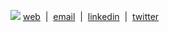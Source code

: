 ![](https://i.hizliresim.com/kdmjjmi.png)
[web](https://erencelik.xyz)&nbsp;&nbsp;|&nbsp;&nbsp;[email](mailto:0x65726e@gmail.com)&nbsp;&nbsp;|&nbsp;&nbsp;[linkedin](https://linkedin.com/in/ernclk)&nbsp;&nbsp;|&nbsp;&nbsp;[twitter](https://twitter.com/h4kkec)
